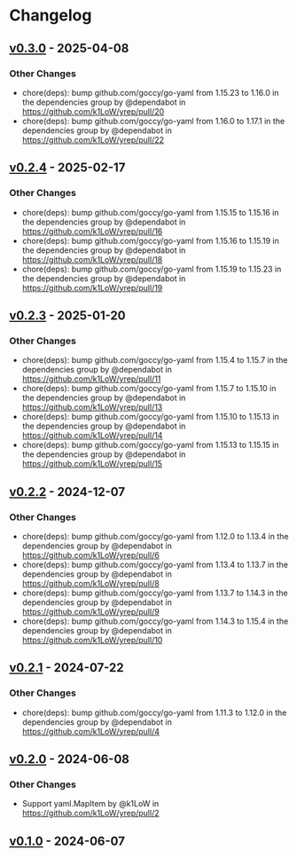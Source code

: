 # Changelog

## [v0.3.0](https://github.com/k1LoW/yrep/compare/v0.2.4...v0.3.0) - 2025-04-08
### Other Changes
- chore(deps): bump github.com/goccy/go-yaml from 1.15.23 to 1.16.0 in the dependencies group by @dependabot in https://github.com/k1LoW/yrep/pull/20
- chore(deps): bump github.com/goccy/go-yaml from 1.16.0 to 1.17.1 in the dependencies group by @dependabot in https://github.com/k1LoW/yrep/pull/22

## [v0.2.4](https://github.com/k1LoW/yrep/compare/v0.2.3...v0.2.4) - 2025-02-17
### Other Changes
- chore(deps): bump github.com/goccy/go-yaml from 1.15.15 to 1.15.16 in the dependencies group by @dependabot in https://github.com/k1LoW/yrep/pull/16
- chore(deps): bump github.com/goccy/go-yaml from 1.15.16 to 1.15.19 in the dependencies group by @dependabot in https://github.com/k1LoW/yrep/pull/18
- chore(deps): bump github.com/goccy/go-yaml from 1.15.19 to 1.15.23 in the dependencies group by @dependabot in https://github.com/k1LoW/yrep/pull/19

## [v0.2.3](https://github.com/k1LoW/yrep/compare/v0.2.2...v0.2.3) - 2025-01-20
### Other Changes
- chore(deps): bump github.com/goccy/go-yaml from 1.15.4 to 1.15.7 in the dependencies group by @dependabot in https://github.com/k1LoW/yrep/pull/11
- chore(deps): bump github.com/goccy/go-yaml from 1.15.7 to 1.15.10 in the dependencies group by @dependabot in https://github.com/k1LoW/yrep/pull/13
- chore(deps): bump github.com/goccy/go-yaml from 1.15.10 to 1.15.13 in the dependencies group by @dependabot in https://github.com/k1LoW/yrep/pull/14
- chore(deps): bump github.com/goccy/go-yaml from 1.15.13 to 1.15.15 in the dependencies group by @dependabot in https://github.com/k1LoW/yrep/pull/15

## [v0.2.2](https://github.com/k1LoW/yrep/compare/v0.2.1...v0.2.2) - 2024-12-07
### Other Changes
- chore(deps): bump github.com/goccy/go-yaml from 1.12.0 to 1.13.4 in the dependencies group by @dependabot in https://github.com/k1LoW/yrep/pull/6
- chore(deps): bump github.com/goccy/go-yaml from 1.13.4 to 1.13.7 in the dependencies group by @dependabot in https://github.com/k1LoW/yrep/pull/8
- chore(deps): bump github.com/goccy/go-yaml from 1.13.7 to 1.14.3 in the dependencies group by @dependabot in https://github.com/k1LoW/yrep/pull/9
- chore(deps): bump github.com/goccy/go-yaml from 1.14.3 to 1.15.4 in the dependencies group by @dependabot in https://github.com/k1LoW/yrep/pull/10

## [v0.2.1](https://github.com/k1LoW/yrep/compare/v0.2.0...v0.2.1) - 2024-07-22
### Other Changes
- chore(deps): bump github.com/goccy/go-yaml from 1.11.3 to 1.12.0 in the dependencies group by @dependabot in https://github.com/k1LoW/yrep/pull/4

## [v0.2.0](https://github.com/k1LoW/yrep/compare/v0.1.0...v0.2.0) - 2024-06-08
### Other Changes
- Support yaml.MapItem by @k1LoW in https://github.com/k1LoW/yrep/pull/2

## [v0.1.0](https://github.com/k1LoW/yrep/commits/v0.1.0) - 2024-06-07
